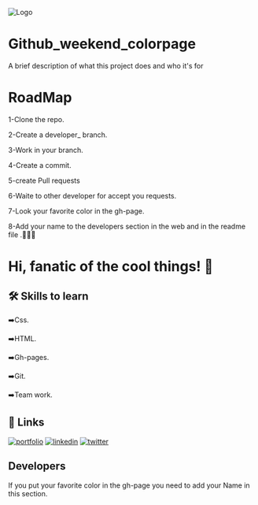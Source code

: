 
![Logo](https://camo.githubusercontent.com/f9a322c724f1cbb47a2bbb5407a1abbd9b1f2a7481f0fce08bd177b59719e1b9/68747470733a2f2f6f63746f6465782e6769746875622e636f6d2f696d616765732f68756c615f6c6f6f705f6f63746f64657830332e676966)


# Github_weekend_colorpage

A brief description of what this project does and who it's for


# RoadMap

1-Clone the repo.

2-Create a developer_<name> branch.


3-Work in your branch.


4-Create a commit.

5-create Pull requests

6-Waite to other developer for accept you requests.

7-Look your favorite color in the gh-page.

8-Add your name to the developers section in the web and in the readme file .🦾😎😎


# Hi, fanatic of the cool things! 👋


## 🛠 Skills to learn
➡️Css.

➡️HTML.

➡️Gh-pages.

➡️Git.

➡️Team work.


## 🔗 Links 



[![portfolio](https://img.shields.io/badge/my_portfolio-000?style=for-the-badge&logo=ko-fi&logoColor=white)](https://katherinempeterson.com/)
[![linkedin](https://img.shields.io/badge/linkedin-0A66C2?style=for-the-badge&logo=linkedin&logoColor=white)](https://www.linkedin.com/)
[![twitter](https://img.shields.io/badge/twitter-1DA1F2?style=for-the-badge&logo=twitter&logoColor=white)](https://twitter.com/)


## Developers
If you put your favorite color in the gh-page you need to add your Name in this section.

